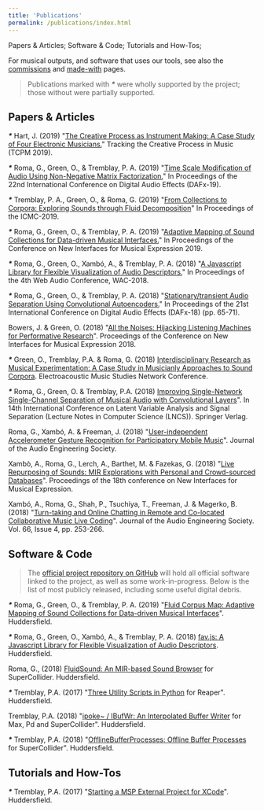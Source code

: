 ```yaml
---
title: 'Publications'
permalink: /publications/index.html
---
```


Papers & Articles; Software & Code; Tutorials and How-Tos; 

For musical outputs, and software that uses our tools, see also the [commissions](/commissions) and [made-with](/made-with) pages. 

> Publications marked with ___*___ were wholly supported by the project; those without were partially supported.

## Papers & Articles

___*___ Hart, J. (2019) "[The Creative Process as Instrument Making: A Case Study of Four Electronic Musicians.](http://tcpm2019.fcsh.unl.pt/jacob-hart/)" Tracking the Creative Process in Music (TCPM 2019).

___*___ Roma, G., Green, O., & Tremblay, P. A. (2019) "[Time Scale Modification of Audio Using Non-Negative Matrix Factorization.](https://www.dafx.de/paper-archive/2019/DAFx2019_paper_38.pdf)" In Proceedings of the 22nd International Conference on Digital Audio Effects (DAFx-19).

___*___ Tremblay, P. A., Green, O., & Roma, G. (2019) "[From Collections to Corpora: Exploring Sounds through Fluid Decomposition](https://pure.hud.ac.uk/en/publications/from-collections-to-corpora-exploring-sounds-through-fluid-decomp)" In Proceedings of the ICMC-2019.

___*___ Roma, G., Green, O., & Tremblay, P. A. (2019) "[Adaptive Mapping of Sound Collections for Data-driven Musical Interfaces.](https://pure.hud.ac.uk/en/publications/adaptive-mapping-of-sound-collections-for-data-driven-musical-int)" In Proceedings of the Conference on New Interfaces for Musical Expression 2019.

___*___ Roma, G., Green, O., Xambó, A., & Tremblay, P. A. (2018) "[A Javascript Library for Flexible Visualization of Audio Descriptors.](https://pure.hud.ac.uk/en/publications/a-javascript-library-for-flexible-visualization-of-audio-descript)" In Proceedings of the 4th Web Audio Conference, WAC-2018.

___*___ Roma, G., Green, O., & Tremblay, P. A. (2018) "[Stationary/transient Audio Separation Using Convolutional Autoencoders.](https://pure.hud.ac.uk/en/publications/stationarytransient-audio-separation-using-convolutional-autoenco)" In Proceedings of the 21st International Conference on Digital Audio Effects (DAFx-18) (pp. 65-71).

Bowers, J. & Green, O. (2018) "[All the Noises: Hijacking Listening Machines for Performative Research](https://pure.hud.ac.uk/en/publications/all-the-noises-hijacking-listening-machines-for-performative-rese)". Proceedings of the Conference on New Interfaces for Musical Expression 2018.

___*___ Green, O., Tremblay, P.A. & Roma, G. (2018) [Interdisciplinary Research as Musical Experimentation: A Case Study in Musicianly Approaches to Sound Corpora](http://www.ems-network.org/spip.php?article471). Electroacoustic Music Studies Network Conference.

___*___ Roma, G., Green, O. & Tremblay, P.A. (2018) [Improving Single-Network Single-Channel Separation of Musical Audio with Convolutional Layers](https://pure.hud.ac.uk/en/publications/improving-single-network-single-channel-separation-of-musical-aud)". In 14th International Conference on Latent Variable Analysis and Signal Separation (Lecture Notes in Computer Science (LNCS)). Springer Verlag.

Roma, G., Xambó, A. & Freeman, J. (2018) "[User-independent Accelerometer Gesture Recognition for Participatory Mobile Music](http://www.aes.org/e-lib/browse.cfm?elib=19582)". Journal of the Audio Engineering Society.

Xambò, A., Roma, G., Lerch, A., Barthet, M. & Fazekas, G. (2018) "[Live Repurposing of Sounds: MIR Explorations with Personal and Crowd-sourced Databases](https://pure.hud.ac.uk/en/publications/live-repurposing-of-sounds-mir-explorations-with-personal-and-cro)". Proceedings of the 18th conference on New Interfaces for Musical Expression.

Xambó, A., Roma, G., Shah, P., Tsuchiya, T., Freeman, J. & Magerko, B. (2018) "[Turn-taking and Online Chatting in Remote and Co-located Collaborative Music Live Coding](https://pure.hud.ac.uk/en/publications/turn-taking-and-chatting-in-collaborative-music-live-coding)". Journal of the Audio Engineering Society. Vol. 66, Issue 4, pp. 253-266.

## Software & Code

> The [official project repository on GitHub](https://github.com/flucoma) will hold all official software linked to the project, as well as some work-in-progress. Below is the list of most publicly released, including some useful digital debris.

___*___ Roma, G., Green, O., & Tremblay, P. A. (2019) "[Fluid Corpus Map: Adaptive Mapping of Sound Collections for Data-driven Musical Interfaces](https://github.com/flucoma/FluidCorpusMap)". Huddersfield.

___*___ Roma, G., Green, O., Xambó, A., & Tremblay, P. A. (2018) [fav.js: A Javascript Library for Flexible Visualization of Audio Descriptors](https://github.com/flucoma/fav.js). Huddersfield.

Roma, G., (2018) [FluidSound: An MIR-based Sound Browser](https://github.com/flucoma/FluidSound) for SuperCollider. Huddersfield.

___*___ Tremblay, P.A. (2017) "[Three Utility Scripts in Python](http://www.no-tv.org/code/) for Reaper". Huddersfield.

Tremblay, P.A. (2018) "[ipoke~ / IBufWr: An Interpolated Buffer Writer](http://www.no-tv.org/code/) for Max, Pd and SuperCollider". Huddersfield.

___*___ Tremblay, P.A. (2018) "[OfflineBufferProcesses: Offline Buffer Processes](http://www.no-tv.org/code/) for SuperCollider". Huddersfield.

## Tutorials and How-Tos

___*___ Tremblay, P.A. (2017) "[Starting a MSP External Project for XCode](http://www.no-tv.org/code/)". Huddersfield.
